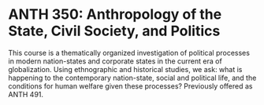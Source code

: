 # ANTH 350: Anthropology of the State, Civil Society, and Politics

This course is a thematically organized investigation of political processes in modern nation-states and corporate states in the current era of globalization. Using ethnographic and historical studies, we ask: what is happening to the contemporary nation-state, social and political life, and the conditions for human welfare given these processes? Previously offered as ANTH 491.